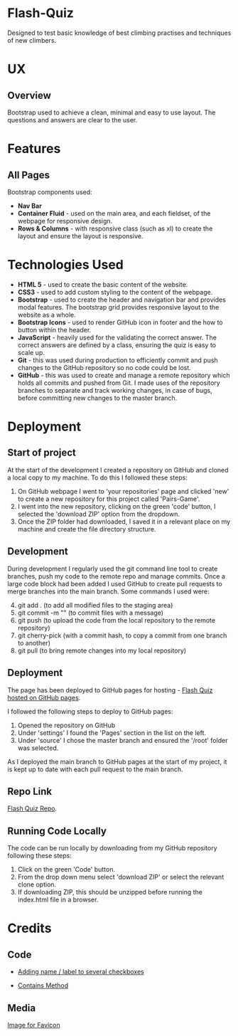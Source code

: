 # **Flash-Quiz**

Designed to test basic knowledge of best climbing practises and techniques of new climbers.

# **UX**
## Overview

Bootstrap used to achieve a clean, minimal and easy to use layout. The questions and answers are clear to the user.
# **Features**
## All Pages
Bootstrap components used: 
* **Nav Bar**
* **Container Fluid** - used on the main area, and each fieldset, of the webpage for responsive design.
* **Rows & Columns** - with responsive class (such as xl) to create the layout and ensure the layout is responsive.

# **Technologies Used**

* **HTML 5** - used to create the basic content of the website.
* **CSS3** - used to add custom styling to the content of the webpage. 
* **Bootstrap** - used to create the header and navigation bar and provides modal features. The bootstrap grid provides responsive layout to the website as a whole.
* **Bootstrap Icons** - used to render GitHub icon in footer and the how to button within the header. 
* **JavaScript** - heavily used for the validating the correct answer. The correct answers are defined by a class, ensuring the quiz is easy to scale up.  
* **Git** - this was used during production to efficiently commit and push changes to the GitHub repository so no code could be lost. 
* **GitHub** - this was used to create and manage a remote repository which holds all commits and pushed from Git. I made uses of the repository branches to separate and track working changes, in case of bugs, before committing new changes to the master branch.

# **Deployment**

## Start of project
At the start of the development I created a repository on GitHub and cloned a local copy to my machine. To do this I followed these steps:

1. On GitHub webpage I went to 'your repositories' page and clicked 'new' to create a new repository for this project called 'Pairs-Game'.
2. I went into the new repository, clicking on the green 'code' button, I selected the 'download ZIP' option from the dropdown.
3. Once the ZIP folder had downloaded, I saved it in a relevant place on my machine and create the file directory structure. 

## Development
During development I regularly used the git command line tool to create branches, push my code to the remote repo and manage commits. Once a large code block had been added I used GitHub to create pull requests to merge branches into the main branch. Some commands I used were: 

4. git add . (to add all modified files to the staging area)
5. git commit -m "" (to commit files with a message)
6. git push (to upload the code from the local repository to the remote repository)
7. git cherry-pick (with a commit hash, to copy a commit from one branch to another)
8. git pull (to bring remote changes into my local repository)

## Deployment
The page has been deployed to GitHub pages for hosting - [Flash Quiz hosted on GitHub pages](nkpe.github.io/Flash-Quiz/).

I followed the following steps to deploy to GitHub pages: 

1. Opened the repository on GitHub
2. Under 'settings' I found the 'Pages' section in the list on the left. 
3. Under 'source' I chose the master branch and ensured the '/root' folder was selected. 

As I deployed the main branch to GitHub pages at the start of my project, it is kept up to date with each pull request to the main branch.
## Repo Link

[Flash Quiz Repo](https://github.com/nkpe/Flash-Quiz).

## Running Code Locally
The code can be run locally by downloading from my GitHub repository following these steps: 

1. Click on the green 'Code' button.
2. From the drop down menu select 'download ZIP' or select the relevant clone option.
3. If downloading ZIP, this should be unzipped before running the index.html file in a browser. 

# **Credits**

## Code 

* [Adding name / label to several checkboxes](https://stackoverflow.com/questions/19457695/label-for-checkbox)

* [Contains Method](https://stackoverflow.com/questions/5898656/check-if-an-element-contains-a-class-in-javascript)

## Media

[Image for Favicon](https://favicon.io/emoji-favicons/person-climbing)

